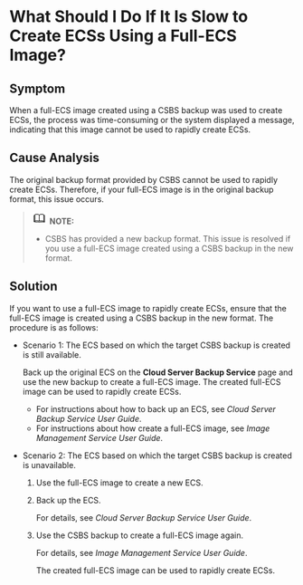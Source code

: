 # What Should I Do If It Is Slow to Create ECSs Using a Full-ECS Image?<a name="EN-US_TOPIC_0102391480"></a>

## Symptom<a name="section949111527416"></a>

When a full-ECS image created using a CSBS backup was used to create ECSs, the process was time-consuming or the system displayed a message, indicating that this image cannot be used to rapidly create ECSs.

## Cause Analysis<a name="section1463615352495"></a>

The original backup format provided by CSBS cannot be used to rapidly create ECSs. Therefore, if your full-ECS image is in the original backup format, this issue occurs.

>![](public_sys-resources/icon-note.gif) **NOTE:**   
>-   CSBS has provided a new backup format. This issue is resolved if you use a full-ECS image created using a CSBS backup in the new format.  

## Solution<a name="section14961317195115"></a>

If you want to use a full-ECS image to rapidly create ECSs, ensure that the full-ECS image is created using a CSBS backup in the new format. The procedure is as follows:

-   Scenario 1: The ECS based on which the target CSBS backup is created is still available.

    Back up the original ECS on the  **Cloud Server Backup Service**  page and use the new backup to create a full-ECS image. The created full-ECS image can be used to rapidly create ECSs.

    -   For instructions about how to back up an ECS, see  _Cloud Server Backup Service User Guide_.
    -   For instructions about how create a full-ECS image, see  _Image Management Service User Guide_.


-   Scenario 2: The ECS based on which the target CSBS backup is created is unavailable.
    1.  Use the full-ECS image to create a new ECS.
    2.  Back up the ECS.

        For details, see  _Cloud Server Backup Service User Guide_.

    3.  Use the CSBS backup to create a full-ECS image again.

        For details, see  _Image Management Service User Guide_.

        The created full-ECS image can be used to rapidly create ECSs.



